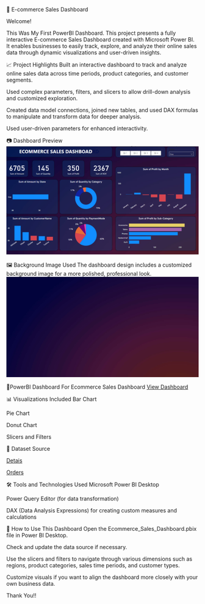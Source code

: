 🛒 E-commerce Sales Dashboard

Welcome!

This Was My First PowerBI Dashboard.
This project presents a fully interactive E-commerce Sales Dashboard created with Microsoft Power BI. It enables businesses to easily track, explore, and analyze their online sales data through dynamic visualizations and user-driven insights.

📈 Project Highlights
Built an interactive dashboard to track and analyze online sales data across time periods, product categories, and customer segments.

Used complex parameters, filters, and slicers to allow drill-down analysis and customized exploration.

Created data model connections, joined new tables, and used DAX formulas to manipulate and transform data for deeper analysis.

Used user-driven parameters for enhanced interactivity.

📷 Dashboard Preview
![View Dashboard](https://github.com/Shivam-DataAnalytics/PowerBI-Dashboards/blob/main/ECOMMERCE%20SALES%20DASHBOARD/ecommerce_sales-dashboard.png)


🖼️ Background Image Used
The dashboard design includes a customized background image for a more polished, professional look.
![View Background](https://github.com/Shivam-DataAnalytics/PowerBI-Dashboards/blob/main/ECOMMERCE%20SALES%20DASHBOARD/dark-gradient.jpg)

 🛒PowerBI Dashboard For Ecommerce Sales Dashboard
[View Dashboard](https://github.com/Shivam-DataAnalytics/PowerBI-Dashboards/blob/main/ECOMMERCE%20SALES%20DASHBOARD/ECOMMERCE%20SALES.pbix)

📊 Visualizations Included
Bar Chart

Pie Chart

Donut Chart

Slicers and Filters

📂 Dataset Source

[Detais](https://github.com/Shivam-DataAnalytics/PowerBI-Dashboards/blob/main/ECOMMERCE%20SALES%20DASHBOARD/Details.csv)

[Orders](https://github.com/Shivam-DataAnalytics/PowerBI-Dashboards/blob/main/ECOMMERCE%20SALES%20DASHBOARD/Orders.csv)

🛠 Tools and Technologies Used
Microsoft Power BI Desktop

Power Query Editor (for data transformation)

DAX (Data Analysis Expressions) for creating custom measures and calculations


🚀 How to Use This Dashboard
Open the Ecommerce_Sales_Dashboard.pbix file in Power BI Desktop.

Check and update the data source if necessary.

Use the slicers and filters to navigate through various dimensions such as regions, product categories, sales time periods, and customer types.

Customize visuals if you want to align the dashboard more closely with your own business data.

Thank You!!
